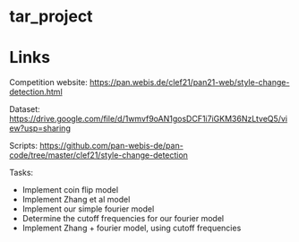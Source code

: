 # tar_project

# Links
Competition website:
https://pan.webis.de/clef21/pan21-web/style-change-detection.html

Dataset:
https://drive.google.com/file/d/1wmvf9oAN1gosDCF1i7iGKM36NzLtveQ5/view?usp=sharing

Scripts:
https://github.com/pan-webis-de/pan-code/tree/master/clef21/style-change-detection


Tasks:
- Implement coin flip model
- Implement Zhang et al model
- Implement our simple fourier model
- Determine the cutoff frequencies for our fourier model
- Implement Zhang + fourier model, using cutoff frequencies
